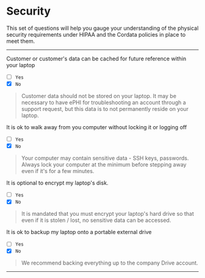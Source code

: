 # Security

This set of questions will help you gauge your understanding of the physical security requirements under HIPAA and the Cordata policies in place to meet them.


---

Customer or customer's data can be cached for future reference within your laptop
- [ ] `Yes`
- [x] `No`

> Customer data should not be stored on your laptop. It may be necessary to have ePHI for troubleshooting an account through a support request, but this data is to not permanently reside on your laptop.

It is ok to walk away from you computer without locking it or logging off
- [ ] `Yes`
- [x] `No`

> Your computer may contain sensitive data - SSH keys, passwords. Always lock your computer at the minimum before stepping away even if it's for a few minutes. 

It is optional to encrypt my laptop's disk.
- [ ] `Yes`
- [x] `No`

> It is mandated that you must encrypt your laptop's hard drive so that even if it is stolen / lost, no sensitive data can be accessed.

It is ok to backup my laptop onto a portable external drive
- [ ] `Yes`
- [x] `No`

> We recommend backing everything up to the company Drive account.

---
